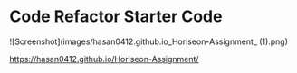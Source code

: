 # Code Refactor Starter Code


![Screenshot](images/hasan0412.github.io_Horiseon-Assignment_ (1).png)

https://hasan0412.github.io/Horiseon-Assignment/

